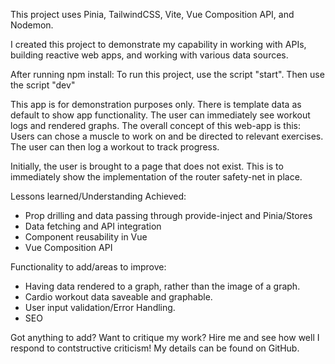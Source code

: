 This project uses Pinia, TailwindCSS, Vite, Vue Composition API, and Nodemon.

I created this project to demonstrate my capability in working with APIs, building reactive web apps, and working with various data sources.

After running npm install:
To run this project, use the script "start". Then use the script "dev"

This app is for demonstration purposes only. There is template data as default to show app functionality.
The user can immediately see workout logs and rendered graphs.
The overall concept of this web-app is this: Users can chose a muscle to work on and be directed to relevant exercises. The user can then log a workout to track progress.

Initially, the user is brought to a page that does not exist. This is to immediately show the implementation of the router safety-net in place.

Lessons learned/Understanding Achieved:

- Prop drilling and data passing through provide-inject and Pinia/Stores
- Data fetching and API integration
- Component reusability in Vue
- Vue Composition API

Functionality to add/areas to improve:

- Having data rendered to a graph, rather than the image of a graph.
- Cardio workout data saveable and graphable.
- User input validation/Error Handling.
- SEO

Got anything to add? Want to critique my work? Hire me and see how well I respond to contstructive criticism!
My details can be found on GitHub.
